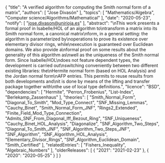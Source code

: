 {
    "title": "A verified algorithm for computing the Smith normal form of a matrix",
    "authors": [
        "Jose Divasón"
    ],
    "topics": [
        "Mathematics/Algebra",
        "Computer science/Algorithms/Mathematical"
    ],
    "date": "2020-05-23",
    "notify": [
        "jose.divason@unirioja.es"
    ],
    "abstract": "\nThis work presents a formal proof in Isabelle/HOL of an algorithm to\ntransform a matrix into its Smith normal form, a canonical matrix\nform, in a general setting: the algorithm is parameterized by\noperations to prove its existence over elementary divisor rings, while\nexecution is guaranteed over Euclidean domains. We also provide a\nformal proof on some results about the generality of this algorithm as\nwell as the uniqueness of the Smith normal form.  Since Isabelle/HOL\ndoes not feature dependent types, the development is carried out\nswitching conveniently between two different existing libraries: the\nHermite normal form (based on HOL Analysis) and the Jordan normal form\nAFP entries. This permits to reuse results from both developments and\nit is done by means of the lifting and transfer package together with\nthe use of local type definitions.",
    "licence": "BSD",
    "dependencies": [
        "Hermite",
        "Perron_Frobenius",
        "List-Index",
        "Berlekamp_Zassenhaus"
    ],
    "theories": [
        "Smith_Normal_Form",
        "Diagonal_To_Smith",
        "Mod_Type_Connect",
        "SNF_Missing_Lemmas",
        "Cauchy_Binet",
        "Smith_Normal_Form_JNF",
        "Rings2_Extended",
        "Finite_Field_Mod_Type_Connection",
        "Admits_SNF_From_Diagonal_Iff_Bezout_Ring",
        "SNF_Uniqueness",
        "Cauchy_Binet_HOL_Analysis",
        "Diagonalize",
        "SNF_Algorithm_Two_Steps",
        "Diagonal_To_Smith_JNF",
        "SNF_Algorithm_Two_Steps_JNF",
        "SNF_Algorithm",
        "SNF_Algorithm_HOL_Analysis",
        "Elementary_Divisor_Rings",
        "SNF_Algorithm_Euclidean_Domain",
        "Smith_Certified"
    ],
    "relatedEntries": [
        "Fishers_Inequality",
        "Algebraic_Numbers"
    ],
    "olderReleases": [
        {
            "2021": "2021-02-23"
        },
        {
            "2020": "2020-05-25"
        }
    ]
}
